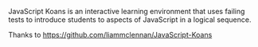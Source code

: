 JavaScript Koans is an interactive learning environment that uses failing tests to introduce students to aspects of JavaScript in a logical sequence. 

Thanks to https://github.com/liammclennan/JavaScript-Koans
